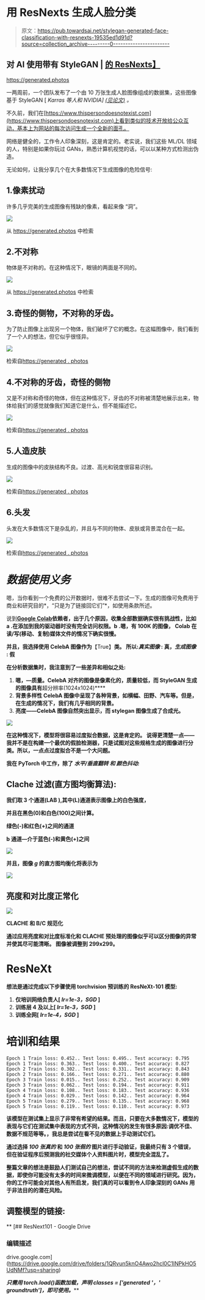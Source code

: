 # 用 ResNexts 生成人脸分类

> 原文：<https://pub.towardsai.net/stylegan-generated-face-classification-with-resnexts-19535ed1d91d?source=collection_archive---------0----------------------->

## 对 AI 使用带有 StyleGAN | [的 ResNexts】](https://towardsai.net)

https://generated.photos

一两周前，一个团队发布了一个由 10 万张生成人脸图像组成的数据集，这些图像基于 StyleGAN [ *Karras 等人和 NVIDIA]* [*(见论文)*](https://arxiv.org/pdf/1812.04948.pdf) *。*

不久前，我们在[https://www.thispersondoesnotexist.com](https://www.thispersondoesnotexist.com)上看到类似的技术开放给公众互动，基本上为网站的每次访问生成一个全新的面孔。

网络是健全的，工作令人印象深刻，这是肯定的。老实说，我们这些 ML/DL 领域的人，特别是如果你玩过 GANs，熟悉计算机视觉的话，可以以某种方式检测出伪造。

无论如何，让我分享几个在大多数情况下生成图像的危险信号:

## 1.像素扰动

许多几乎完美的生成图像有残缺的像素，看起来像
“洞”。

![](img/355e913d187fe32a1552c96b582860da.png)

从 https://generated.photos 中检索

## 2.不对称

物体是不对称的。在这种情况下，眼镜的两面是不同的。

![](img/963db160c783bd3879471fcad139714e.png)

从 https://generated.photos 中检索

## 3.奇怪的侧物，不对称的牙齿。

为了防止图像上出现另一个物体，我们破坏了它的概念。在这幅图像中，我们看到了一个人的想法，但它似乎很怪异。

![](img/d1adde1c60b16ba62d3883ea1c76e30e.png)

检索自[https://generated . photos](https://generated.photos)

## 4.不对称的牙齿，奇怪的侧物

又是不对称和奇怪的物体，但在这种情况下，牙齿的不对称被清楚地展示出来，物体给我们的感觉就像我们知道它是什么，但不能描述它。

![](img/568b285e6b0baaccbc3f4b8c71e1fd12.png)

检索自[https://generated . photos](https://generated.photos)

## 5.人造皮肤

生成的图像中的皮肤结构不良。过渡、高光和锐度很容易识别。

![](img/0a00f69416cd00c7474ca36acdaf1480.png)

检索自[https://generated . photos](https://generated.photos)

## 6.头发

头发在大多数情况下是杂乱的，并且与不同的物体、皮肤或背景混合在一起。

![](img/f4e4e10467276d1def522561e9791a68.png)

检索自[https://generated . photos](https://generated.photos)

# *数据使用义务*

嗯，当你看到一个免费的公开数据时，很难不去尝试一下。生成的图像可免费用于商业和研究目的*，“只是为了链接回它们”*，如使用条款所述。

说到[**Google Colab**](https://colab.research.google.com)**依赖者，出于几个原因，收集全部数据确实很有挑战性，比如 a .在添加到我的驱动器时没有完全访问权限。b .嗯，有 100K 的图像， **Colab** 在读/写(移动、复制)媒体文件的情况下确实很慢。**

**并且，我选择使用 CelebA 图像作为**【True】**类。
所以:*真实图像* : **真**，*生成图像* : **假****

**在分析数据集时，我注意到了一些差异和相似之处:**

1.  **嗯，—质量。CelebA 对齐的图像是像素化的，质量较低，而 StyleGAN 生成的图像具有**超分辨率(1024x1024)****
2.  **背景多样性 CelebA 图像中呈现了各种背景，如横幅、田野、汽车等。但是，在生成的情况下，我们有几乎相同的背景。**
3.  **亮度——CelebA 图像自然突出显示，而 stylegan 图像生成了合成光。**

**![](img/c1ca7d5e2c48c9d8c0c12044657cc2ee.png)**

**在这种情况下，模型将很容易过度拟合数据，这是肯定的。
说得更清楚一点——我并不是在构建一个最优的假脸检测器，只是试图对这些规格生成的图像进行分类。所以，一点点过度拟合不是一个大问题。**

**我在 PyTorch 中工作，除了 ***水平/垂直翻转*** *和* ***颜色抖动:*****

## **Clache 过滤(直方图均衡算法):**

**我们取 3 个通道(LAB ),其中(L)通道表示图像上的白色强度，**

**并且在黑色(0)和白色(100)之间计算。**

**绿色(-)和红色(+)之间的通道**

**b 通道—介于蓝色(-)和黄色(+)之间**

**![](img/082037dc17a7e0a33eac8c8df33fe574.png)**

**并且，图像 *g* 的直方图均衡化将表示为**

**![](img/0f5aa191adfe98727d296ee7c4cdd27f.png)**

## ****亮度和对比度正常化****

**![](img/3660e240886ffebbd997cb7312f0edf3.png)**

**CLACHE 和 B/C 规范化**

**通过应用亮度和对比度标准化和 CLACHE 预处理的图像似乎可以区分图像的异常并使其尽可能清晰。
图像被调整到 **299x299。****

# **ResNeXt**

**想法是通过完成以下步骤使用 torchvision 预训练的 ResNeXt-101 模型:**

1.  **仅培训网络负责人[ ***lr=1e-3，SGD*** ]**
2.  **训练层 4 及以上[ ***lr=1e-3，SGD*** ]**
3.  **训练全网[ ***lr=1e-4，SGD*** ]**

# **培训和结果**

```
Epoch 1 Train loss: 0.452.. Test loss: 0.495.. Test accuracy: 0.795 Epoch 1 Train loss: 0.363.. Test loss: 0.400.. Test accuracy: 0.827 Epoch 2 Train loss: 0.302.. Test loss: 0.331.. Test accuracy: 0.843 Epoch 2 Train loss: 0.166.. Test loss: 0.271.. Test accuracy: 0.880 Epoch 3 Train loss: 0.015.. Test loss: 0.252.. Test accuracy: 0.909 Epoch 3 Train loss: 0.062.. Test loss: 0.194.. Test accuracy: 0.911 Epoch 4 Train loss: 0.108.. Test loss: 0.183.. Test accuracy: 0.936 Epoch 4 Train loss: 0.029.. Test loss: 0.142.. Test accuracy: 0.964 Epoch 5 Train loss: 0.279.. Test loss: 0.135.. Test accuracy: 0.968 Epoch 5 Train loss: 0.119.. Test loss: 0.110.. Test accuracy: 0.973
```

**该模型在测试集上显示了非常有希望的结果。而且，只要在大多数情况下，模型的表现与它们在测试集中表现的方式不同，这种情况的发生有很多原因:调优不佳、数据不规范等等。，我总是尝试在看不见的数据上手动测试它们。**

**通过选择 ***100 张真的*** 和 ***100 张假的*** 图片进行手动验证，我最终只有 3 个错误，但在验证程序后预测我的社交媒体个人资料图片时，模型完全混乱了。**

**整篇文章的想法是鼓励人们测试自己的想法，尝试不同的方法来检测虚假生成的数据，即使你可能没有太多的时间来微调模型，以便在不同的领域进行研究。因为，你的工作可能会对其他人有所启发，我们真的可以看到令人印象深刻的 GANs 用于非法目的的潜在风险。**

## **调整模型的链接:**

**[](https://drive.google.com/drive/folders/1QRvun5knO4Awo2hcl0C1INPkHO5UdNMf?usp=sharing) [## ResNext101 - Google Drive

### 编辑描述

drive.google.com](https://drive.google.com/drive/folders/1QRvun5knO4Awo2hcl0C1INPkHO5UdNMf?usp=sharing) 

***只需用 torch.load()函数加载，声明 classes = ['generated '，' groundtruth']，即可使用。*****